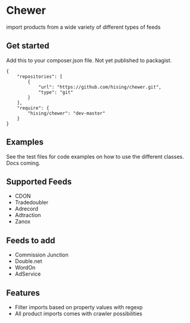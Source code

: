 # Chewer
import products from a wide variety of different types of feeds

## Get started
Add this to your composer.json file. Not yet published to packagist.
```
{
    "repositories": [
        {
            "url": "https://github.com/hising/chewer.git",
            "type": "git"
        }
    ],
    "require": {
        "hising/chewer": "dev-master"
    }
}
```

## Examples
See the test files for code examples on how to use the different classes. Docs coming.

## Supported Feeds
* CDON
* Tradedoubler
* Adrecord
* Adtraction
* Zanox

## Feeds to add
* Commission Junction
* Double.net
* WordOn
* AdService

## Features
* Filter imports based on property values with regexp
* All product imports comes with crawler possibilities